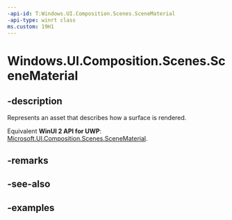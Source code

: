 ```yaml
---
-api-id: T:Windows.UI.Composition.Scenes.SceneMaterial
-api-type: winrt class
ms.custom: 19H1
---
```


<!-- Class syntax.
public class SceneMaterial : SceneObject, SceneObject
-->

# Windows.UI.Composition.Scenes.SceneMaterial

## -description

Represents an asset that describes how a surface is rendered.

Equivalent **WinUI 2 API for UWP**: [Microsoft.UI.Composition.Scenes.SceneMaterial](/windows/winui/api/microsoft.ui.composition.scenes.scenematerial).

## -remarks

## -see-also

## -examples

